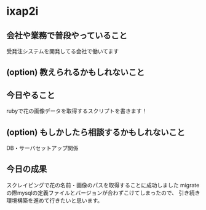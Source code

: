# ixap2i

## 会社や業務で普段やっていること
受発注システムを開発してる会社で働いてます

## (option) 教えられるかもしれないこと


## 今日やること
rubyで花の画像データを取得するスクリプトを書きます！

## (option) もしかしたら相談するかもしれないこと
DB・サーバセットアップ関係

## 今日の成果
スクレイピングで花の名前・画像のパスを取得することに成功しました
migrateの際mysqlの定義ファイルとバージョンが合わずこけてしまったので、
引き続き環境構築を進めて行きたいと思います。
